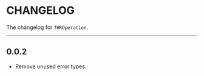 # CHANGELOG

The changelog for `THROperation`.

--------------------------------------

0.0.2
-----
- Remove unused error types.